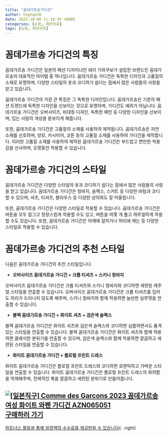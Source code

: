 ```yaml
---
title: "꼼데가르송가디건"
author: highup38
date: 2023-10-08 11:18:36 +0800
categories: [쇼핑, 패션의류]
tags: [쇼핑, 패션의류]
---
```


# 꼼데가르송 가디건의 특징

꼼데가르송 가디건은 일본의 패션 디자이너인 레이 가와쿠보가 설립한 브랜드인 꼼데가르송의 대표적인 아이템 중 하나입니다. 꼼데가르송 가디건은 독특한 디자인과 고품질의 소재로 유명하며, 다양한 스타일의 옷과 코디하기 쉽다는 점에서 많은 사람들의 사랑을 받고 있습니다.

꼼데가르송 가디건의 가장 큰 특징은 그 독특한 디자인입니다. 꼼데가르송은 기존의 패션 트렌드에 독특한 디자인을 선보이는 것으로 유명하며, 가디건도 예외가 아닙니다. 꼼데가르송 가디건은 오버사이즈, 비대칭 디자인, 독특한 패턴 등 다양한 디자인을 선보이며, 입는 사람의 개성을 돋보이게 해줍니다.

또한, 꼼데가르송 가디건은 고품질의 소재를 사용하여 제작됩니다. 꼼데가르송은 자연 소재를 선호하며, 양모, 카시미어, 코튼 등의 고품질 소재를 사용하여 가디건을 제작합니다. 이러한 고품질 소재를 사용하여 제작된 꼼데가르송 가디건은 부드럽고 편안한 착용감을 선사하며, 오랫동안 착용할 수 있습니다.

# 꼼데가르송 가디건의 스타일

꼼데가르송 가디건은 다양한 스타일의 옷과 코디하기 쉽다는 점에서 많은 사람들의 사랑을 받고 있습니다. 꼼데가르송 가디건은 청바지, 슬랙스, 스커트 등 다양한 바텀과 코디할 수 있으며, 셔츠, 티셔츠, 블라우스 등 다양한 상의와도 잘 어울립니다.

또한, 꼼데가르송 가디건은 다양한 스타일로 착용할 수 있습니다. 꼼데가르송 가디건은 버튼을 모두 잠그고 정장스럽게 착용할 수도 있고, 버튼을 여몇 개 풀고 캐주얼하게 착용할 수도 있습니다. 또한, 꼼데가르송 가디건은 어깨에 걸치거나 허리에 매는 등 다양한 스타일로 착용할 수 있습니다.

# 꼼데가르송 가디건의 추천 스타일

다음은 꼼데가르송 가디건의 추천 스타일입니다.

* **오버사이즈 꼼데가르송 가디건 + 크롭 티셔츠 + 스키니 청바지**

오버사이즈 꼼데가르송 가디건은 크롭 티셔츠와 스키니 청바지와 코디하면 세련된 캐주얼 스타일을 연출할 수 있습니다. 오버사이즈 꼼데가르송 가디건은 크롭 티셔츠를 입어도 허리가 드러나지 않도록 해주며, 스키니 청바지와 함께 착용하면 늘씬한 실루엣을 연출할 수 있습니다.

* **블랙 꼼데가르송 가디건 + 화이트 셔츠 + 검은색 슬랙스**

블랙 꼼데가르송 가디건은 화이트 셔츠와 검은색 슬랙스와 코디하면 심플하면서도 품격 있는 스타일을 연출할 수 있습니다. 블랙 꼼데가르송 가디건은 화이트 셔츠와 함께 착용하면 클래식한 분위기를 연출할 수 있으며, 검은색 슬랙스와 함께 착용하면 깔끔하고 세련된 스타일을 연출할 수 있습니다.

* **화이트 꼼데가르송 가디건 + 플로럴 프린트 드레스**

화이트 꼼데가르송 가디건은 플로럴 프린트 드레스와 코디하면 로맨틱하고 가벼운 스타일을 연출할 수 있습니다. 화이트 꼼데가르송 가디건은 플로럴 프린트 드레스의 화려함을 억제해주며, 전체적인 룩을 깔끔하고 세련된 분위기로 만들어줍니다.


[![[일본직구] Comme des Garcons 2023 꼼데가르송 여성 화이트 와펜 가디건 AZN065051](https://thumbnail7.coupangcdn.com/thumbnails/remote/230x230ex/image/vendor_inventory/cc73/7152f887197d18404876db6999951ba53df62788332eb4ca300138c31b23.jpg "[일본직구] Comme des Garcons 2023 꼼데가르송 여성 화이트 와펜 가디건 AZN065051")](https://link.coupang.com/re/AFFSDP?lptag=AF1030537&subid=&pageKey=6133547490&traceid=V0-153&itemId=11713253054&vendorItemId=71982720044)
<br>
[**구매하러 가기**](https://link.coupang.com/re/AFFSDP?lptag=AF1030537&subid=&pageKey=6133547490&traceid=V0-153&itemId=11713253054&vendorItemId=71982720044)
---
[파트너스 활동을 통해 일정액의 수수료를 제공받을 수 있습니다](https://link.coupang.com/a/bao1ui){: .right}
